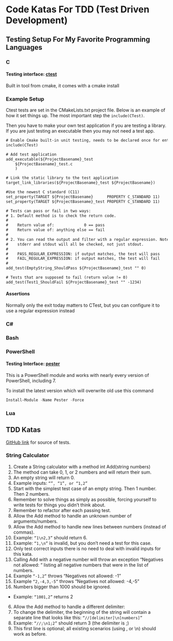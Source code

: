 # Code Katas For TDD (Test Driven Development)

## Testing Setup For My Favorite Programming Languages

### C

#### Testing interface: [ctest](https://gitlab.kitware.com/cmake/community/-/wikis/doc/ctest/Testing-With-CTest)

Built in tool from cmake, it comes with a cmake install

### Example Setup

Ctest tests are set in the CMakeLists.txt project file. Below is an example of
how it set things up. The most important step the `include(CTest)`.

Then you have to make your own test application if you are testing a library. If
you are just testing an executable then you may not need a test app.

```CMakeLists.txt
# Enable Cmake built-in unit testing, needs to be declared once for entire project
include(CTest)

# Add test application
add_executable(${ProjectBasename}_test
    ${ProjectBasename}_test.c
    )

# Link the static library to the test application
target_link_libraries(${ProjectBasename}_test ${ProjectBasename})

#Use the newest C standard (C11)
set_property(TARGET ${ProjectBasename}      PROPERTY C_STANDARD 11)
set_property(TARGET ${ProjectBasename}_test PROPERTY C_STANDARD 11)

# Tests can pass or fail in two ways:
# 1. Default method is to check the return code.
#
#    Return value of:             0 == pass
#    Return value of: anything else == fail
#
# 2. You can read the output and filter with a regular expression. Note that
#    stderr and stdout will all be checked, not just stdout.
#
#    PASS_REGULAR_EXPRESSION: if output matches, the test will pass
#    FAIL_REGULAR_EXPRESSION: if output matches, the test will fail
#
add_test(EmptyString_ShouldPass ${ProjectBasename}_test "" 0)

# Tests that are supposed to fail (return value != 0)
add_test(Test1_ShouldFail ${ProjectBasename}_test "" -1234)
```

#### Assertions

Normally only the exit today matters to CTest, but you can configure it to use a
regular expression instead

### C#


### Bash


### PowerShell

#### Testing Interface: [pester](https://github.com/pester/Pester)

This is a PowerShell module and works with nearly every version of PowerShell,
including 7.

To install the latest version which will overwrite old use this command

```powershell
Install-Module -Name Pester -Force
```

### Lua

## TDD Katas

[GitHub link](https://github.com/garora/TDD-Katas/blob/main/src/README.md#the-fizzbuzz-kata)
for source of tests.

### String Calculator

1. Create a String calculator with a method int Add(string numbers)
  1. The method can take 0, 1, or 2 numbers and will return their sum.
  2. An empty string will return 0.
  3. Example inputs: `“”, “1”, or “1,2”`
  4. Start with the simplest test case of an empty string. Then 1 number. Then 2
     numbers.
  5. Remember to solve things as simply as possible, forcing yourself to write
     tests for things you didn’t think about.
  6. Remember to refactor after each passing test.
2. Allow the Add method to handle an unknown number of arguments/numbers.
3. Allow the Add method to handle new lines between numbers (instead of commas).
  1. Example: `“1\n2,3”` should return 6.
  2. Example: `“1,\n”` is invalid, but you don’t need a test for this case.
  3. Only test correct inputs  there is no need to deal with invalid inputs for
     this kata.
4. Calling Add with a negative number will throw an exception “Negatives not
   allowed: “ listing all negative numbers that were in the list of numbers.
  1. Example `“-1,2”` throws “Negatives not allowed: -1”
  2. Example `“2,-4,3,-5”` throws “Negatives not allowed: -4,-5”
5. Numbers bigger than 1000 should be ignored.
  * Example: `“1001,2”` returns 2
6. Allow the Add method to handle a different delimiter:
  1. To change the delimiter, the beginning of the string will contain a
     separate line that looks like this: `“//[delimiter]\n[numbers]”`
  2. Example: `“//;\n1;2”` should return 3 (the delimiter is ;)
  3. This first line is optional; all existing scenarios (using , or \n) should
     work as before.
